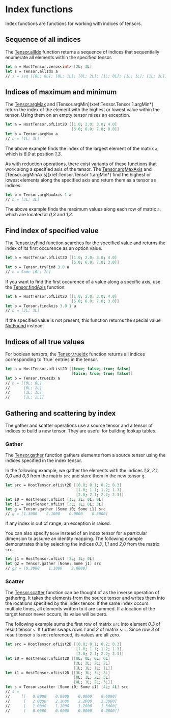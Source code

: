 # Index functions

Index functions are functions for working with indices of tensors.

## Sequence of all indices

The [Tensor.allIdx](xref:Tensor.Tensor`1.allIdx*) function returns a sequence of indices that sequentially enumerate all elements within the specified tensor.

```fsharp
let a = HostTensor.zeros<int> [2L; 3L]
let s = Tensor.allIdx a
// s = seq [[0L; 0L]; [0L; 1L]; [0L; 2L]; [1L; 0L]; [1L; 1L]; [1L; 2L]]
```

## Indices of maximum and minimum

The [Tensor.argMax](xref:Tensor.Tensor`1.argMax*) and [Tensor.argMin](xref:Tensor.Tensor`1.argMin*) return the index of the element with the highest or lowest value within the tensor.
Using them on an empty tensor raises an exception.

```fsharp
let a = HostTensor.ofList2D [[1.0; 2.0; 3.0; 4.0]
                             [5.0; 6.0; 7.0; 8.0]]
let b = Tensor.argMax a
// b = [1L; 3L]
```

The above example finds the index of the largest element of the matrix `a`, which is *8.0* at position *1,3*.

As with reduction operations, there exist variants of these functions that work along a specified axis of the tensor.
The [Tensor.argMaxAxis](xref:Tensor.Tensor`1.argMaxAxis*) and [Tensor.argMinAxis](xref:Tensor.Tensor`1.argMin*) find the highest or lowest elements along the specified axis and return them as a tensor as indices.

```fsharp
let b = Tensor.argMaxAxis 1 a
// b = [3L; 3L]
```

The above example finds the maximum values along each row of matrix `a`, which are located at *0,3* and *1,3*.

## Find index of specified value

The [Tensor.tryFind](xref:Tensor.Tensor`1.tryFind*) function searches for the specified value and returns the index of its first occurence as an option value.

```fsharp
let a = HostTensor.ofList2D [[1.0; 2.0; 3.0; 4.0]
                             [5.0; 6.0; 7.0; 3.0]]
let b = Tensor.tryFind 3.0 a
// b = Some [0L; 2L]
```

If you want to find the first occurence of a value along a specific axis, use the [Tensor.findAxis](xref:Tensor.Tensor`1.findAxis*) function.

```fsharp
let a = HostTensor.ofList2D [[1.0; 2.0; 3.0; 4.0]
                             [5.0; 6.0; 7.0; 3.0]]
let b = Tensor.findAxis 3.0 1 a
// b = [2L; 3L]
```

If the specified value is not present, this function returns the special value [NotFound](xref:Tensor.TensorVal.NotFound()) instead.

## Indices of all true values

For boolean tensors, the [Tensor.trueIdx](xref:Tensor.Tensor`1.trueIdx*) function returns all indices corresponding to `true` entries in the tensor.

```fsharp
let a = HostTensor.ofList2D [[true; false; true; false]
                             [false; true; true; false]]
let b = Tensor.trueIdx a
// b = [[0L; 0L]
//      [0L; 2L]
//      [1L; 1L]
//      [1L; 2L]]
```

## Gathering and scattering by index

The gather and scatter operations use a source tensor and a tensor of indices to build a new tensor.
They are useful for building lookup tables.

### Gather

The [Tensor.gather](xref:Tensor.Tensor`1.gather*) function gathers elements from a source tensor using the indices specified in the index tensor.

In the following example, we gather the elements with the indices *1,3*, *2,1*, *0,0* and *0,3* from the matrix `src` and store them in the new tensor `g`.

```fsharp
let src = HostTensor.ofList2D [[0.0; 0.1; 0.2; 0.3]
                               [1.0; 1.1; 1.2; 1.3]
                               [2.0; 2.1; 2.2; 2.3]]
let i0 = HostTensor.ofList [1L; 2L; 0L; 0L]
let i1 = HostTensor.ofList [3L; 1L; 0L; 3L]
let g = Tensor.gather [Some i0; Some i1] src
// g = [1.3000    2.1000    0.0000    0.3000]
```

If any index is out of range, an exception is raised.

You can also specify `None` instead of an index tensor for a particular dimension to assume an identity mapping.
The following example demonstrates this by selecting the indices *0,3*, *1,1* and *2,0* from the matrix `src`.

```fsharp
let j1 = HostTensor.ofList [3L; 1L; 0L]
let g2 = Tensor.gather [None; Some j1] src
// g2 = [0.3000    1.1000    2.0000]
```

### Scatter

The [Tensor.scatter](xref:Tensor.Tensor`1.scatter*) function can be thought of as the inverse operation of gathering.
It takes the elements from the source tensor and writes them into the locations specified by the index tensor.
If the same index occurs multiple times, all elements written to it are summed.
If a location of the target tensor never occurs, its value will be zero.

The following example sums the first row of matrix `src` into element *0,3* of result tensor `s`.
It further swaps rows *1* and *2* of matrix `src`.
Since row *3* of result tensor `s` is not referenced, its values are all zero.
```fsharp
let src = HostTensor.ofList2D [[0.0; 0.1; 0.2; 0.3]
                               [1.0; 1.1; 1.2; 1.3]
                               [2.0; 2.1; 2.2; 2.3]]
let i0 = HostTensor.ofList2D [[0L; 0L; 0L; 0L]
                              [2L; 2L; 2L; 2L]
                              [1L; 1L; 1L; 1L]]
let i1 = HostTensor.ofList2D [[3L; 3L; 3L; 3L]
                              [0L; 1L; 2L; 3L]
                              [0L; 1L; 2L; 3L]]
let s = Tensor.scatter [Some i0; Some i1] [4L; 4L] src
// s =
//     [[   0.0000    0.0000    0.0000    0.6000]
//      [   2.0000    2.1000    2.2000    2.3000]
//      [   1.0000    1.1000    1.2000    1.3000]
//      [   0.0000    0.0000    0.0000    0.0000]]
```

